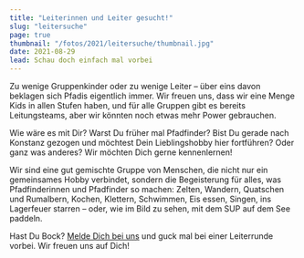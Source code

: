 ```yaml
---
title: "Leiterinnen und Leiter gesucht!"
slug: "leitersuche"
page: true
thumbnail: "/fotos/2021/leitersuche/thumbnail.jpg"
date: 2021-08-29
lead: Schau doch einfach mal vorbei
---
```


Zu wenige Gruppenkinder oder zu wenige Leiter – über eins davon beklagen sich
Pfadis eigentlich immer. Wir freuen uns, dass wir eine Menge Kids in allen Stufen haben,
und für alle Gruppen gibt es bereits Leitungsteams, aber wir könnten noch etwas
mehr Power gebrauchen.

Wie wäre es mit Dir? Warst Du früher mal Pfadfinder? Bist Du gerade nach
Konstanz gezogen und möchtest Dein Lieblingshobby hier fortführen? Oder ganz was
anderes? Wir möchten Dich gerne kennenlernen!

Wir sind eine gut gemischte Gruppe von Menschen, die nicht nur ein gemeinsames
Hobby verbindet, sondern die Begeisterung für alles, was Pfadfinderinnen und
Pfadfinder so machen: Zelten, Wandern, Quatschen und Rumalbern, Kochen,
Klettern, Schwimmen, Eis essen, Singen, ins Lagerfeuer starren – oder, wie im
Bild zu sehen, mit dem SUP auf dem See paddeln.

Hast Du Bock? [Melde Dich bei uns](/kontakt) und guck mal bei einer Leiterrunde
vorbei. Wir freuen uns auf Dich!
